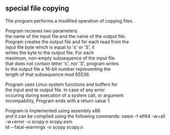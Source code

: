 ## special file copying

The program performs a modified operation of copying files.

Program recieves two parameters:  
the name of the input file and the name of the output file.  
Program creates the output file and for each read from the  
input file byte which is equal to 's' or 'S', it  
writes the byte to the output file. For each  
maximum, non-empty subsequence of the input file  
that does not contain letter 's', nor 'S', program writes  
to the output file a 16-bit number representing the  
length of that subsequence mod 65536.

Program uses Linux system functions and buffers for  
the input and te output file. In case of any error  
occuring during execution of a system call, or argument  
incompability, Program ends with a return value 1.

Program is implemented using assembly x86  
and it can be compiled using the following commands:
nasm -f elf64 -w+all -w+error -o scopy.o scopy.asm  
ld --fatal-warnings -o scopy scopy.o

